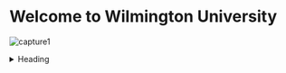 # Welcome to Wilmington University

![capture1](https://user-images.githubusercontent.com/44885441/48521130-2ff67780-e841-11e8-8efa-807518dbd66f.PNG)


<details>
<summary>Heading</summary>
<ul>
<li> markdown list 1</li>
<ul>
<li>| Tables   |      Are      |  Cool |
|----------|:-------------:|------:|
| col 1 is |  left-aligned | $1600 |
| col 2 is |    centered   |   $12 |
| col 3 is | right-aligned |    $1 |</li>

<li> nested list 2</li>
</ul>
<li> markdown list 2</li>
</ul>
</details>
